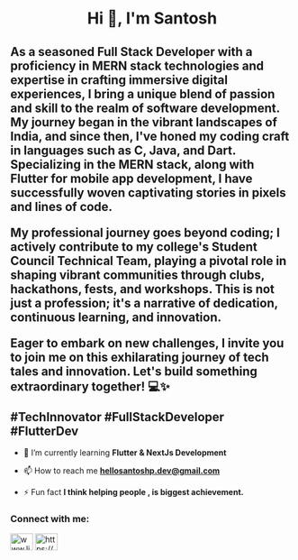 

<h1 align="center">Hi 👋, I'm Santosh</h1>

<h2 align="left">
  <p>As a seasoned Full Stack Developer with a proficiency in MERN stack technologies and expertise in crafting immersive digital experiences, I bring a unique blend of passion and skill to the realm of software development. My journey began in the vibrant landscapes of India, and since then, I've honed my coding craft in languages such as C, Java, and Dart. Specializing in the MERN stack, along with Flutter for mobile app development, I have successfully woven captivating stories in pixels and lines of code.</p>

  
<p>My professional journey goes beyond coding; I actively contribute to my college's Student Council Technical Team, playing a pivotal role in shaping vibrant communities through clubs, hackathons, fests, and workshops. This is not just a profession; it's a narrative of dedication, continuous learning, and innovation.</p>

<p>Eager to embark on new challenges, I invite you to join me on this exhilarating journey of tech tales and innovation. Let's build something extraordinary together! 💻✨</p> #TechInnovator #FullStackDeveloper #FlutterDev</h2>



- 🌱 I’m currently learning **Flutter & NextJs Development**

- 📫 How to reach me **hellosantoshp.dev@gmail.com**

- ⚡ Fun fact **I think helping people , is biggest achievement.**





<h3 align="left" >Connect with me:</h3>
<p align="left">
<a href="https:///www.linkedin.com/in/santosh-phadtare" target="blank"><img align="center" src="https://raw.githubusercontent.com/rahuldkjain/github-profile-readme-generator/master/src/images/icons/Social/linked-in-alt.svg" alt="www.linkedin.com/in/santosh-phadtare" height="30" width="40" /></a>
<a href="https://www.instagram.com/heyits_santosh/" target="blank"><img align="center" src="https://raw.githubusercontent.com/rahuldkjain/github-profile-readme-generator/master/src/images/icons/Social/instagram.svg" alt="https://www.instagram.com/heyits_santosh/" height="30" width="40" /></a>
</p>
